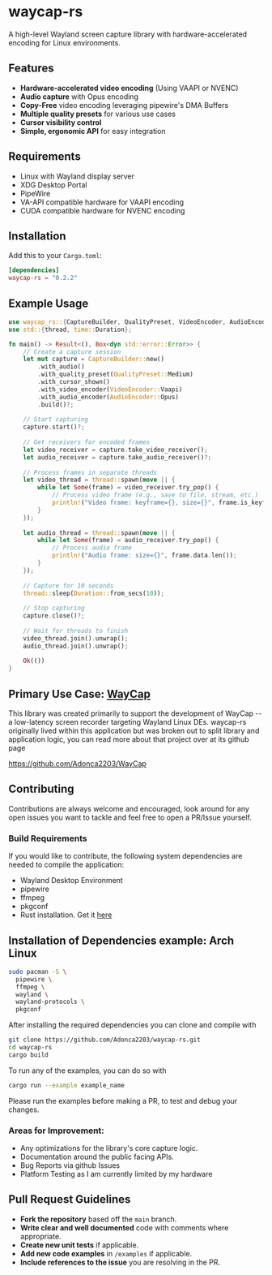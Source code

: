# waycap-rs

A high-level Wayland screen capture library with hardware-accelerated encoding for Linux environments.

## Features

- **Hardware-accelerated video encoding** (Using VAAPI or NVENC)
- **Audio capture** with Opus encoding
- **Copy-Free** video encoding leveraging pipewire's DMA Buffers
- **Multiple quality presets** for various use cases
- **Cursor visibility control**
- **Simple, ergonomic API** for easy integration

## Requirements

- Linux with Wayland display server
- XDG Desktop Portal
- PipeWire
- VA-API compatible hardware for VAAPI encoding
- CUDA compatible hardware for NVENC encoding

## Installation

Add this to your `Cargo.toml`:

```toml
[dependencies]
waycap-rs = "0.2.2"
```

## Example Usage
```rust
use waycap_rs::{CaptureBuilder, QualityPreset, VideoEncoder, AudioEncoder};
use std::{thread, time::Duration};

fn main() -> Result<(), Box<dyn std::error::Error>> {
    // Create a capture session
    let mut capture = CaptureBuilder::new()
        .with_audio()
        .with_quality_preset(QualityPreset::Medium)
        .with_cursor_shown()
        .with_video_encoder(VideoEncoder::Vaapi)
        .with_audio_encoder(AudioEncoder::Opus)
        .build()?;
    
    // Start capturing
    capture.start()?;
    
    // Get receivers for encoded frames
    let video_receiver = capture.take_video_receiver();
    let audio_receiver = capture.take_audio_receiver()?;
    
    // Process frames in separate threads
    let video_thread = thread::spawn(move || {
        while let Some(frame) = video_receiver.try_pop() {
            // Process video frame (e.g., save to file, stream, etc.)
            println!("Video frame: keyframe={}, size={}", frame.is_keyframe, frame.data.len());
        }
    });
    
    let audio_thread = thread::spawn(move || {
        while let Some(frame) = audio_receiver.try_pop() {
            // Process audio frame
            println!("Audio frame: size={}", frame.data.len());
        }
    });
    
    // Capture for 10 seconds
    thread::sleep(Duration::from_secs(10));
    
    // Stop capturing
    capture.close()?;
    
    // Wait for threads to finish
    video_thread.join().unwrap();
    audio_thread.join().unwrap();
    
    Ok(())
}
```

## Primary Use Case: [WayCap](https://github.com/Adonca2203/WayCap)
This library was created primarily to support the development of WayCap -- a low-latency screen recorder targeting Wayland Linux DEs.
waycap-rs originally lived within this application but was broken out to split library and application logic, you can read more about
that project over at its github page

https://github.com/Adonca2203/WayCap

## Contributing
Contributions are always welcome and encouraged, look around for any open issues you want to tackle and 
feel free to open a PR/Issue yourself.

### Build Requirements

If you would like to contribute, the following system dependencies are needed to compile the application:

- Wayland Desktop Environment
- pipewire
- ffmpeg
- pkgconf
- Rust installation. Get it [here](https://www.rust-lang.org/tools/install)

## Installation of Dependencies example: Arch Linux
```bash
sudo pacman -S \
  pipewire \
  ffmpeg \
  wayland \
  wayland-protocols \
  pkgconf
```

After installing the required dependencies you can clone and compile with
```bash
git clone https://github.com/Adonca2203/waycap-rs.git
cd waycap-rs
cargo build
```

To run any of the examples, you can do so with
```bash
cargo run --example example_name
```

Please run the examples before making a PR, to test and debug your changes.

### Areas for Improvement:
- Any optimizations for the library's core capture logic.
- Documentation around the public facing APIs.
- Bug Reports via github Issues
- Platform Testing as I am currently limited by my hardware

## Pull Request Guidelines
- **Fork the repository** based off the `main` branch.
- **Write clear and well documented** code with comments where appropriate.
- **Create new unit tests** if applicable.
- **Add new code examples** in `/examples` if applicable.
- **Include references to the issue** you are resolving in the PR.
